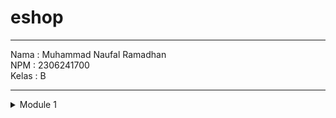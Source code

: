 # eshop

---
Nama    : Muhammad Naufal Ramadhan <br>
NPM     : 2306241700 <br>
Kelas   : B <br>

---

<details>
  <summary>
    Module 1
  </summary>
  
  ### Reflection 1
  ---
  ##### You already implemented two new features using Spring Boot. Check again your source code and evaluate the coding standards that you have learned in this module. Write clean   code principles and secure coding practices that have been applied to your code.  If you find any mistake in your source code, please explain how to improve your code. Please write your reflection inside the repository's README.md file.
  ---

Jawaban :
Beberapa clean code standards yang sudah saya terapkan adalah Meaningful Names, Function, dan Error Handling.
* Meaningful Names :
```
public Product findById(String Id){
  return productRepository.findById(Id);
}
```
Nama sudah menjelaskan melakukan pencarian produk berdasarkan Id.

* Function
```
public Product delete(Product product) {
  productData.remove(product);
  return product;
}
```
Funcion delete hanya melakukan 1 hal yaitu delete dengan sekecil mungkin.

* Error Handling
```
public String updateProductPost(@ModelAttribute Product updatedProduct, Model model) {
    try{
      service.update(updatedProduct);
    } catch (IllegalStateException e){
      model.addAttribute("error", "Quantity Cannot be Negative or Name cannot be empty");
      return "updateProduct";
    } catch (NoSuchElementException e) {
      model.addAttribute("error", "Product not found");
      return "updateProduct";
    }
    return "redirect:list";
}
```
Method update pada service akan throws 2 exception yang akan dihandle pada method tersebut. 

Untuk Secure Coding standards yang sudah saya terapkan adalah input validation.
```
public Product update(Product updatedProduct) throws IllegalStateException, NoSuchElementException{
    if (updatedProduct.getProductQuantity() < 0 || updatedProduct.getProductName().isEmpty()){
        throw new IllegalStateException("Product quantity cannot be less than 0");
    }

    Product product = productRepository.findById(updatedProduct.getProductId());
    if (product == null) {
        throw new NoSuchElementException("Product not found");
    }

    product.setProductQuantity(updatedProduct.getProductQuantity());
    product.setProductName(updatedProduct.getProductName());
    return productRepository.update(product);
}
```
Disini dilakukan validasi input contohnya pada quantity produk dan nama di service ketika melakukan update produk, Sehingga terhindar dari value yang tidak sesuai.

Kesalahan yang saya lihat pada source code saya adalah belum ada sanitasi untuk input, sehingga memungkinkan terjadinya Injeksi script (XSS). Untuk improve nya harus dilakukan sanitasi pada backend yang akan membersihkan special character yang bisa terpakai pada command-command tertentu. 
</details>
